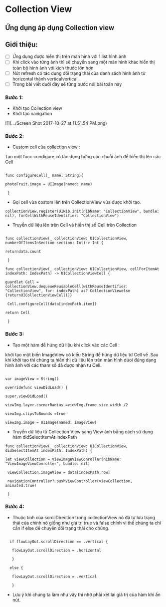 # **Collection View**

## Ứng dụng áp dụng Collection view

## Giới thiệu:

* [ ] Ứng dụng được hiển thị trên màn hình với 1 list hình ảnh 
* [ ] Khi click vào từng ảnh thì sẽ chuyển sang một màn hình khác hiển thị toàn bộ hình ảnh với kích thước lớn hơn
* [ ] Nút refresh có tác dụng đổi trạng thái của danh sách hình ảnh từ horizontal thành verticalvertical
* [ ] Trong bài viết dưới đây sẽ từng bước nói bài toán này

### Bước 1:

* Khởi tạo Collection view 
* Khởi tạo navigation

![](.../Screen Shot 2017-10-27 at 11.51.54 PM.png)

### Bước 2:

* Custom cell của collection view :

Tạo một func condigure có tác dụng hứng các chuỗi ảnh để hiển thị lên các Cell

```

func configureCell(_ name: String){

photoFruit.image = UIImage(named: name)

 }

```

* Gọi cell vừa costom lên trên CollectionView vừa được khởi tạo.

```
collectionView.register(UINib.init(nibName: "CollectionView", bundle: nil), forCellWithReuseIdentifier: "CollectionView")

```

* Truyền dữ liệu lên trên Cell và hiển thị số Cell trên Collection

```

func collectionView(_ collectionView: UICollectionView, numberOfItemsInSection section: Int)-> Int {

returndata.count

 }

func collectionView(_ collectionView: UICollectionView, cellForItemAt indexPath: IndexPath) -> UICollectionViewCell {

guardlet Cell = collectionView.dequeueReusableCell(withReuseIdentifier: "CollectionView", for: indexPath) as? CollectionViewelse {returnUICollectionViewCell()}

 Cell.configureCell(data[indexPath.item])

return Cell

 }

```

### Bước 3:

* Tạo một hàm để hứng dữ liệu khi click vào các Cell :

khởi tạo một biến ImageView có kiểu String để hứng dữ liệu từ Cell về .Sau khi khởi tạo thì chúng ta hiển thị dữ liệu lên trên màn hình dứoi đúng dạng hình ảnh với các tham số đã được nhận tư Cell.  
```

var imageView = String()

overridefunc viewDidLoad() {

super.viewDidLoad()

viewImg.layer.cornerRadius =viewImg.frame.size.width /2

viewImg.clipsToBounds =true

viewImg.image = UIImage(named: imageView)

```

* Truyền dữ liệu từ Collection View sang View ảnh bằng cách sử dụng hàm didSelectItemAt indexPath

```
func collectionView(_ collectionView: UICollectionView, didSelectItemAt indexPath: IndexPath) {

let viewCollection = ViewImageViewConroller(nibName: "ViewImageViewConroller", bundle: nil)

 viewCollection.imageView = data[indexPath.row]

 navigationController?.pushViewController(viewCollection, animated:true)

 }

```

### Bước 4:

* Thuộc tính của scrollDirection trong collectionView nó đã tự lưu trạng thái của chính nó giống như giá trị true và false chính vì thế chúng ta chỉ cần if else để chuyển đổi trạng thái cho chúng.  
```

  if flowLayOut.scrollDirection == .vertical {

   flowLayOut.scrollDirection = .horizontal

   }

  else {

   flowLayOut.scrollDirection = .vertical

   }

```

* Lưu ý khi chúng ta làm như vậy thì nhớ phải xét lại giá trị của hàm khi ấn nút.



